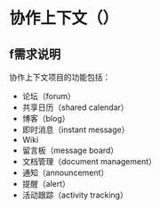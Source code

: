 协作上下文（）
================

f需求说明
------------

协作上下文项目的功能包括：

- 论坛（forum）
- 共享日历（shared calendar）
- 博客（blog）
- 即时消息（instant message）
- Wiki
- 留言板（message board）
- 文档管理（document management）
- 通知（announcement）
- 提醒（alert）
- 活动跟踪（activity tracking）